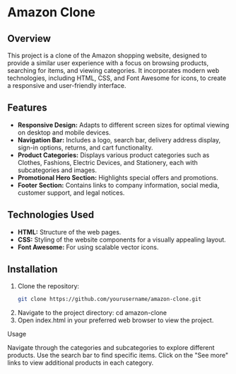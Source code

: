 # Amazon Clone

## Overview
This project is a clone of the Amazon shopping website, designed to provide a similar user experience with a focus on browsing products, searching for items, and viewing categories. It incorporates modern web technologies, including HTML, CSS, and Font Awesome for icons, to create a responsive and user-friendly interface.

## Features
- **Responsive Design:** Adapts to different screen sizes for optimal viewing on desktop and mobile devices.
- **Navigation Bar:** Includes a logo, search bar, delivery address display, sign-in options, returns, and cart functionality.
- **Product Categories:** Displays various product categories such as Clothes, Fashions, Electric Devices, and Stationery, each with subcategories and images.
- **Promotional Hero Section:** Highlights special offers and promotions.
- **Footer Section:** Contains links to company information, social media, customer support, and legal notices.

## Technologies Used
- **HTML:** Structure of the web pages.
- **CSS:** Styling of the website components for a visually appealing layout.
- **Font Awesome:** For using scalable vector icons.

 ## Installation
1. Clone the repository:
   ```bash
   git clone https://github.com/yourusername/amazon-clone.git
2. Navigate to the project directory:
   cd amazon-clone
3. Open index.html in your preferred web browser to view the project.

Usage

Navigate through the categories and subcategories to explore different products.
Use the search bar to find specific items.
Click on the "See more" links to view additional products in each category.
